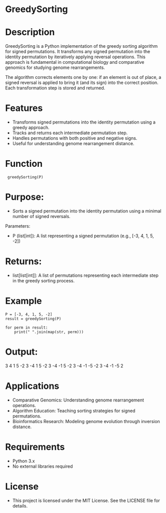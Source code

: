 # GreedySorting

# Description
GreedySorting is a Python implementation of the greedy sorting algorithm for signed permutations. It transforms any signed permutation into the identity permutation by iteratively applying reversal operations. This approach is fundamental in computational biology and comparative genomics for studying genome rearrangements.

The algorithm corrects elements one by one: if an element is out of place, a signed reversal is applied to bring it (and its sign) into the correct position. Each transformation step is stored and returned.

# Features
* Transforms signed permutations into the identity permutation using a greedy approach.
* Tracks and returns each intermediate permutation step.
* Handles permutations with both positive and negative signs.
* Useful for understanding genome rearrangement distance.


 #  Function

```
 greedySorting(P)
```
# Purpose:
* Sorts a signed permutation into the identity permutation using a minimal number of signed reversals.

Parameters:

* P (list[int]): A list representing a signed permutation (e.g., [-3, 4, 1, 5, -2])

# Returns:

* list[list[int]]: A list of permutations representing each intermediate step in the greedy sorting process.


# Example
```
P = [-3, 4, 1, 5, -2]
result = greedySorting(P)

for perm in result:
    print(" ".join(map(str, perm)))
```
# Output:

3 4 1 5 -2
3 -4 1 5 -2
3 -4 -1 5 -2
3 -4 -1 -5 -2
3 -4 -1 -5 2


# Applications
* Comparative Genomics: Understanding genome rearrangement operations.
* Algorithm Education: Teaching sorting strategies for signed permutations.
* Bioinformatics Research: Modeling genome evolution through inversion distance.

# Requirements
*  Python 3.x
* No external libraries required

# License
* This project is licensed under the MIT License. See the LICENSE file for details.





